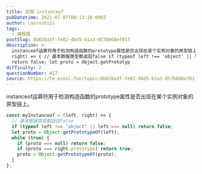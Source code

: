 ```yaml
---
title: 实现 instanceof
pubDatetime: 2021-07-07T00:13:18.000Z
author: caorushizi
tags:
  - 编程题
postSlug: 8b62ba3f-fe82-4bd5-b1a3-057b668ef01f
description: >-
  instanceof运算符用于检测构造函数的prototype属性是否出现在某个实例对象的原型链上。 const myInstanceof = (left,
  right) => { // 基本数据类型都返回false if (typeof left !== 'object' || left === null)
  return false; let proto = Object.getPrototyp
difficulty: 2
questionNumber: 417
source: https://fe.ecool.fun/topic/8b62ba3f-fe82-4bd5-b1a3-057b668ef01f
---
```


instanceof运算符用于检测构造函数的prototype属性是否出现在某个实例对象的原型链上。

```js
const myInstanceof = (left, right) => {
  // 基本数据类型都返回false
  if (typeof left !== "object" || left === null) return false;
  let proto = Object.getPrototypeOf(left);
  while (true) {
    if (proto === null) return false;
    if (proto === right.prototype) return true;
    proto = Object.getPrototypeOf(proto);
  }
};
```
